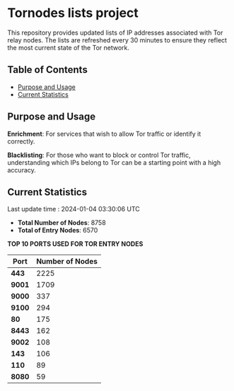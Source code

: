 # Tornodes lists project

This repository provides updated lists of IP addresses associated with Tor relay nodes. The lists are refreshed every 30 minutes to ensure they reflect the most current state of the Tor network.

## Table of Contents

- [Purpose and Usage](#purpose-and-usage)
- [Current Statistics](#current-statistics)


## Purpose and Usage

**Enrichment**: For services that wish to allow Tor traffic or identify it correctly.

**Blacklisting**: For those who want to block or control Tor traffic, understanding which IPs belong to Tor can be a starting point with a high accuracy.

## Current Statistics

Last update time : 2024-01-04 03:30:06 UTC

- **Total Number of Nodes**: 8758
- **Total of Entry Nodes**: 6570

**TOP 10 PORTS USED FOR TOR ENTRY NODES**

| **Port** | **Number of Nodes** |
|------|-----------------|
| **443**   | 2225  |
| **9001**   | 1709  |
| **9000**   | 337  |
| **9100**   | 294  |
| **80**   | 175  |
| **8443**   | 162  |
| **9002**   | 108  |
| **143**   | 106  |
| **110**   | 89  |
| **8080**   | 59  |

